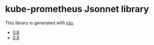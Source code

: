 # kube-prometheus Jsonnet library

This library is generated with [`k8s`](https://github.com/jsonnet-libs/k8s).

- [0.8](0.8/README.md)
- [0.9](0.9/README.md)
